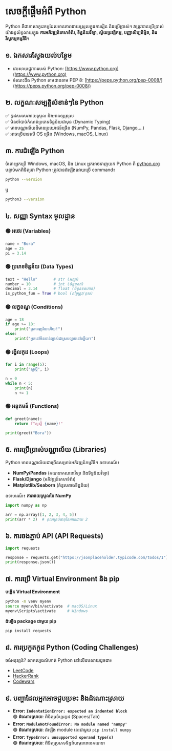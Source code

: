 # **សេចក្តីផ្ដើមអំពី Python**  

Python គឺជា​ភាសាកូដកម្ម​ដែលមានភាពងាយស្រួលក្នុងការរៀន និងប្រើប្រាស់។ វាត្រូវបានប្រើប្រាស់យ៉ាងទូលំទូលាយក្នុង **ការអភិវឌ្ឍន៍គេហទំព័រ, ទិន្នន័យវិទ្យា, ស្វ័យប្រវត្តិកម្ម, បញ្ញាសិប្បនិម្មិត, និងវិស្វកម្មកម្មវិធី**។  

## **១. ឯកសារស្វែងយល់បន្ថែម**  
- វេបសាយផ្លូវការរបស់ Python: [https://www.python.org](https://www.python.org)  
- ចំណេះដឹង Python តាមដានតាម PEP 8: [https://peps.python.org/pep-0008/](https://peps.python.org/pep-0008/)  

## **២. លក្ខណៈសម្បត្តិសំខាន់ៗនៃ Python**  
✅ កូដសរសេរងាយស្រួល និងអានឲ្យស្រួល  
✅ មិនចាំបាច់កំណត់ប្រភេទទិន្នន័យជាមុន (Dynamic Typing)  
✅ មានបណ្ណាល័យដ៏មានប្រយោជន៍ច្រើន (NumPy, Pandas, Flask, Django,...)  
✅ អាចប្រើបានលើ OS ច្រើន (Windows, macOS, Linux)  

## **៣. ការដំឡើង Python**  
ចំពោះអ្នកប្រើ Windows, macOS, និង Linux អ្នកអាចទាញយក Python ពី [python.org](https://www.python.org/downloads/)  
បន្ទាប់មកពិនិត្យថា Python ត្រូវបានដំឡើងដោយប្រើ​​ command៖  
```sh
python --version
```
ឬ
```sh
python3 --version
```

## **៤. សញ្ញា Syntax មូលដ្ឋាន**  
### 🟢 អថេរ (Variables)  
```python
name = "Bora"
age = 25
pi = 3.14
```

### 🟢 ប្រភេទទិន្នន័យ (Data Types)  
```python
text = "Hello"       # str (អក្សរ)
number = 10          # int (ចំនួនគត់)
decimal = 3.14       # float (ចំនួនទសភាគ)
is_python_fun = True # bool (តម្លៃត្រូវ/ខុស)
```

### 🟢 លក្ខខណ្ឌ (Conditions)  
```python
age = 18
if age >= 18:
    print("អ្នកពេញវ័យហើយ!")
else:
    print("អ្នកនៅមិនទាន់ច្បាស់ជាស្របច្បាប់នៅឡើយ។")
```

### 🟢 រង្វិលកូដ (Loops)  
```python
for i in range(5):
    print("សួស្តី", i)

n = 0
while n < 5:
    print(n)
    n += 1
```

### 🟢 អនុគមន៍ (Functions)  
```python
def greet(name):
    return f"សួស្តី {name}!"

print(greet("Bora"))
```

## **៥. ការប្រើប្រាស់បណ្ណាល័យ (Libraries)**
Python មានបណ្ណាល័យជាច្រើនសម្រាប់អភិវឌ្ឍន៍កម្មវិធី។ ឧទាហរណ៍៖  
- **NumPy/Pandas** (គណនាគណនាវិទ្យា និងទិន្នន័យវិទ្យា)  
- **Flask/Django** (អភិវឌ្ឍន៍គេហទំព័រ)  
- **Matplotlib/Seaborn** (គំនូសតាងទិន្នន័យ)  

ឧទាហរណ៍៖ **ការងាយស្រួលនៃ NumPy**  
```python
import numpy as np

arr = np.array([1, 2, 3, 4, 5])
print(arr * 2)  # គុណគ្រប់ធាតុនៃអារេដោយ 2
```

## **៦. ការចងភ្ជាប់ API (API Requests)**  
```python
import requests

response = requests.get("https://jsonplaceholder.typicode.com/todos/1")
print(response.json())
```

## **៧. ការប្រើ Virtual Environment និង pip**  
**បង្កើត Virtual Environment**  
```sh
python -m venv myenv
source myenv/bin/activate  # macOS/Linux
myenv\Scripts\activate     # Windows
```
**ដំឡើង package ជាមួយ pip**  
```sh
pip install requests
```

## **៨. ការប្រកួតកូដ Python (Coding Challenges)**  
ចង់អនុវត្តន៍? សាកល្បងលំហាត់ Python នៅលើវេបសាយដូចជា៖  
- [LeetCode](https://leetcode.com/)  
- [HackerRank](https://www.hackerrank.com/domains/tutorials/10-days-of-python)  
- [Codewars](https://www.codewars.com/)  

## **៩. បញ្ហាដែលអ្នកអាចជួបប្រទះ និងដំណោះស្រាយ**  
- **Error: `IndentationError: expected an indented block`**  
  🟢 **ដំណោះស្រាយ**: ពិនិត្យលំហូរកូដ (Spaces/Tab)  
- **Error: `ModuleNotFoundError: No module named 'numpy'`**  
  🟢 **ដំណោះស្រាយ**: ដំឡើង module នេះជាមួយ `pip install numpy`  
- **Error: `TypeError: unsupported operand type(s)`**  
  🟢 **ដំណោះស្រាយ**: ពិនិត្យប្រភេទទិន្នន័យមុនពេលគណនា  

